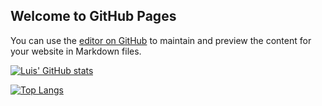 ## Welcome to GitHub Pages

You can use the [editor on GitHub](https://github.com/luigiquiros/Test1/edit/gh-pages/index.md) to maintain and preview the content for your website in Markdown files.



[![Luis' GitHub stats](https://github-readme-stats.vercel.app/api?username=luigiquiros)](https://github.com/anuraghazra/github-readme-stats)

[![Top Langs](https://github-readme-stats.vercel.app/api/top-langs/?username=anuraghazra&layout=compact)](https://github.com/anuraghazra/github-readme-stats)
